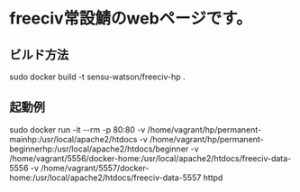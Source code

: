 # freeciv常設鯖のwebページです。

## ビルド方法
sudo docker build -t sensu-watson/freeciv-hp .

## 起動例
sudo docker run -it --rm -p 80:80 -v /home/vagrant/hp/permanent-mainhp:/usr/local/apache2/htdocs -v /home/vagrant/hp/permanent-beginnerhp:/usr/local/apache2/htdocs/beginner -v /home/vagrant/5556/docker-home:/usr/local/apache2/htdocs/freeciv-data-5556 -v /home/vagrant/5557/docker-home:/usr/local/apache2/htdocs/freeciv-data-5557 httpd
